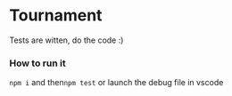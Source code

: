 # Tournament

Tests are witten, do the code :)

### How to run it

`npm i` and then`npm test` or launch the debug file in vscode
